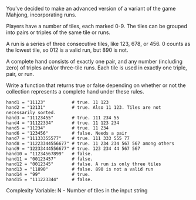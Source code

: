 
You've decided to make an advanced version of a variant of the game Mahjong, incorporating runs.

Players have a number of tiles, each marked 0-9. The tiles can be grouped into pairs or triples of the same tile or runs.

A run is a series of three consecutive tiles, like 123, 678, or 456. 0 counts as the lowest tile, so 012 is a valid run, but 890 is not.

A complete hand consists of exactly one pair, and any number (including zero) of triples and/or three-tile runs. Each tile is used in exactly one triple, pair, or run.

Write a function that returns true or false depending on whether or not the collection represents a complete hand under these rules.
```
hand1 = "11123"          # true. 11 123
hand2 = "12131"          # true. Also 11 123. Tiles are not necessarily sorted.
hand3 = "11123455"       # true. 111 234 55
hand4 = "11122334"       # true. 11 123 234
hand5 = "11234"          # true. 11 234
hand6 = "123456"         # false. Needs a pair
hand7 = "11133355577"    # true. 111 333 555 77
hand8 = "11223344556677" # true. 11 234 234 567 567 among others
hand9 = "12233444556677" # true. 123 234 44 567 567
hand10 = "11234567899"   # false.
hand11 = "00123457"      # false.
hand12 = "0012345"       # false. A run is only three tiles
hand13 = "11890"         # false. 890 is not a valid run
hand14 = "99"            # true.
hand15 = "111223344"     # false.
```

Complexity Variable: N - Number of tiles in the input string
